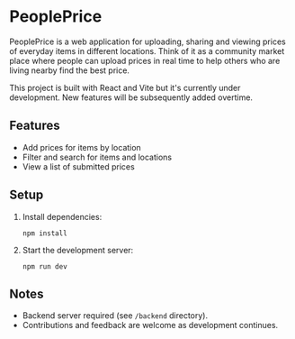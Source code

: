 # PeoplePrice

PeoplePrice is a web application for uploading, sharing and viewing prices of everyday items in different locations. Think of it as a community market place where people can upload prices in real time to help others who are living nearby find the best price.

This project is built with React and Vite but it's currently under development. New features will be subsequently added overtime.

## Features

- Add prices for items by location
- Filter and search for items and locations
- View a list of submitted prices

## Setup

1. Install dependencies:
   ```
   npm install
   ```
2. Start the development server:
   ```
   npm run dev
   ```

## Notes

- Backend server required (see `/backend` directory).
- Contributions and feedback are welcome as development continues.
